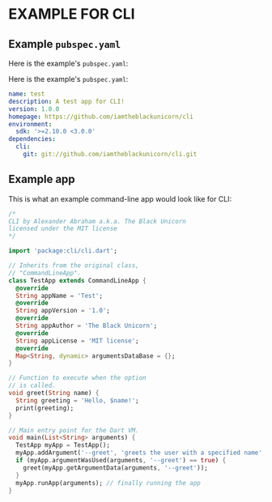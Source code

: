 # EXAMPLE FOR CLI

## Example `pubspec.yaml`

Here is the example's `pubspec.yaml`:

Here is the example's `pubspec.yaml`:
```YAML
name: test
description: A test app for CLI!
version: 1.0.0
homepage: https://github.com/iamtheblackunicorn/cli
environment:
  sdk: '>=2.10.0 <3.0.0'
dependencies:
  cli:
    git: git://github.com/iamtheblackunicorn/cli.git
```

## Example app

This is what an example command-line app would look like for CLI:

```dart
/*
CLI by Alexander Abraham a.k.a. The Black Unicorn
licensed under the MIT license
*/

import 'package:cli/cli.dart';

// Inherits from the original class,
// "CommandLineApp".
class TestApp extends CommandLineApp {
  @override
  String appName = 'Test';
  @override
  String appVersion = '1.0';
  @override
  String appAuthor = 'The Black Unicorn';
  @override
  String appLicense = 'MIT license';
  @override
  Map<String, dynamic> argumentsDataBase = {};
}

// Function to execute when the option
// is called.
void greet(String name) {
  String greeting = 'Hello, $name!';
  print(greeting);
}

// Main entry point for the Dart VM.
void main(List<String> arguments) {
  TestApp myApp = TestApp();
  myApp.addArgument('--greet', 'greets the user with a specified name', true);
  if (myApp.argumentWasUsed(arguments, '--greet') == true) {
    greet(myApp.getArgumentData(arguments, '--greet'));
  }
  myApp.runApp(arguments); // finally running the app
}
```
